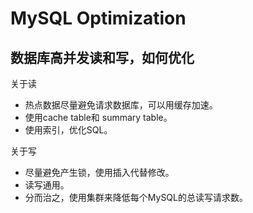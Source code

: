 # MySQL Optimization

## 数据库高并发读和写，如何优化

关于读

- 热点数据尽量避免请求数据库，可以用缓存加速。
- 使用cache table和 summary table。
- 使用索引，优化SQL。

关于写

- 尽量避免产生锁，使用插入代替修改。
- 读写通用。
- 分而治之，使用集群来降低每个MySQL的总读写请求数。